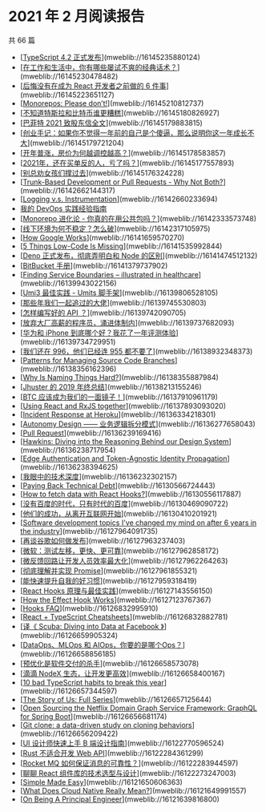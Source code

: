 # 2021 年 2 月阅读报告

共 66 篇

- [[TypeScript 4.2 正式发布](https://mp.weixin.qq.com/s/Dps5LCx5NClq5eB6Xf2jgw)](mweblib://16145235880124)
- [[在工作和生活中，你有哪些屡试不爽的经典话术？](https://mp.weixin.qq.com/s/TUBpoeK1pj5-vsBhVChu2g)](mweblib://16145230478482)
- [[后悔没有在成为 React 开发者之前做的 6 件事](https://mp.weixin.qq.com/s/1UOSi4F-trgZeGC5Oru3Sg)](mweblib://16145223651127)
- [[Monorepos: Please don’t!](https://medium.com/@mattklein123/monorepos-please-dont-e9a279be011b)](mweblib://16145210812737)
- [[不知道特斯拉和比特币谁更糟糕](https://mp.weixin.qq.com/s/2gZMcgonSYpKfToEUssyvw)](mweblib://16145180826927)
- [[巴菲特 2021 致股东信全文](https://mp.weixin.qq.com/s/61ekh_fiDWGki1wReGKqOA)](mweblib://16145179883815)
- [[创业手记：如果你不觉得一年前的自己是个傻逼，那么说明你这一年成长不大](https://mp.weixin.qq.com/s/9Fs3lfzdFPfOzmgecgvEsQ)](mweblib://16145179721204)
- [[开年普涨，房价为何越调控越高？](https://mp.weixin.qq.com/s/rdozBXNz6HF6sa3Uhds9Vg)](mweblib://16145178583857)
- [[2021年，还在买单反的人，亏了吗？](https://mp.weixin.qq.com/s/CapIe9R15AN0Zl1HIn-ZjA)](mweblib://16145177557893)
- [[别总劝女孩们撑过去](https://mp.weixin.qq.com/s/-ai_UOPHj2ot_wdQBi8rZg)](mweblib://16145176324228)
- [[Trunk-Based Development or Pull Requests - Why Not Both?](https://jimmybogard.com/trunk-based-development-or-pull-requests-why-not-both/)](mweblib://16142662144317)
- [[Logging v.s. Instrumentation](http://peter.bourgon.org/blog/2016/02/07/logging-v-instrumentation.html)](mweblib://16142660233694)
- [我的 DevOps 实践经验指南](mweblib://16142657817742)
- [[Monorepo 进化论 - 你真的在用公共包吗？](https://zhuanlan.zhihu.com/p/350317592)](mweblib://16142333573748)
- [[线下环境为何不稳定？怎么破](https://mp.weixin.qq.com/s/gGg0SGGgOvMrSxVyyMYXKw)](mweblib://16142317105975)
- [[How Google Works](http://www.authenticmedia.org/google)](mweblib://16141659570270)
- [[5 Things Low-Code Is Missing](https://blog.usejournal.com/5-things-low-code-is-missing-377221936a5d?gi=d21448adb9f8)](mweblib://16141535992844)
- [[Deno 正式发布，彻底弄明白和 Node 的区别](https://juejin.cn/post/6844904158617665544)](mweblib://16141474512132)
- [[BitBucket 手册](https://zhuanlan.zhihu.com/p/159071804)](mweblib://16141379737902)
- [[Finding Service Boundaries – illustrated in healthcare](https://zhuanlan.zhihu.com/p/351983638)](mweblib://16139943022156)
- [[Umi3 最佳实践 - Umits 脚手架](https://juejin.cn/post/6919001821902176263)](mweblib://16139806528105)
- [[那些年我们一起追过的大佬](https://mp.weixin.qq.com/s/x2W8Rf1e-a9dSYE53Lu1DA)](mweblib://16139745530803)
- [[怎样编写好的 API ？](https://mp.weixin.qq.com/s/UbsgXPTZ58KSLGUdMbX_bg)](mweblib://16139742090705)
- [[放弃大厂高薪的程序员，涌进体制内](https://mp.weixin.qq.com/s/LpvkQtI6K8MdgXEfkElAAw)](mweblib://16139737682093)
- [[华为和 iPhone 到底哪个好？我花了一年评测体验](https://mp.weixin.qq.com/s/FE6H6GiTD5cgr7FMW5a-lQ)](mweblib://16139734729951)
- [[我们还在 996，他们已经连 955 都不要了](https://mp.weixin.qq.com/s/Mn_9xo4lG82PGY1bz6c5vQ)](mweblib://16138932348373)
- [[Patterns for Managing Source Code Branches](https://martinfowler.com/articles/branching-patterns.html)](mweblib://16138356162396)
- [[Why Is Naming Things Hard?](https://neilkakkar.com/why-is-naming-things-hard.html)](mweblib://16138355887984)
- [[Jhuster 的 2019 年终总结](https://mp.weixin.qq.com/s/VP2_0vZZiGziY3siy3YFjg)](mweblib://16138213155246)
- [[BTC 应该成为我们的一面镜子！](https://zhuanlan.zhihu.com/p/296265493)](mweblib://16137910961179)
- [[Using React and RxJS together](https://dev.to/daslaf/using-react-and-rxjs-together-5c5l)](mweblib://16137893093020)
- [[Incident Response at Heroku](https://blog.heroku.com/incident-response-at-heroku-2020)](mweblib://16136334218301)
- [[Autonomy Design —— 业务逻辑拆分模式](https://autonomy.design/)](mweblib://16136277658043)
- [[Pull Request](https://martinfowler.com/bliki/PullRequest.html)](mweblib://16136239169416)
- [[Hawkins: Diving into the Reasoning Behind our Design System](https://netflixtechblog.com/hawkins-diving-into-the-reasoning-behind-our-design-system-964a7357547)](mweblib://16136238717954)
- [[Edge Authentication and Token-Agnostic Identity Propagation](https://netflixtechblog.com/edge-authentication-and-token-agnostic-identity-propagation-514e47e0b602)](mweblib://16136238394625)
- [[我眼中的技术深度](https://zhuanlan.zhihu.com/p/39614048)](mweblib://16136232302157)
- [[Paying Back Technical Debt](https://kylegenebrown.medium.com/paying-back-technical-debt-6038b0f27605)](mweblib://16130566724443)
- [[How to fetch data with React Hooks?](https://www.robinwieruch.de/react-hooks-fetch-data)](mweblib://16130556117887)
- [[没有百度的时代，只有时代的百度](https://mp.weixin.qq.com/s/q-Hq5SRx8MNgIOzxMsZ5ZA)](mweblib://16130469090722)
- [[他们的成功，从离开互联网开始](https://mp.weixin.qq.com/s/rR89L_xty-L7y6r0enediQ)](mweblib://16130410201921)
- [[Software development topics I've changed my mind on after 6 years in the industry](https://chriskiehl.com/article/thoughts-after-6-years)](mweblib://16127964091735)
- [[再谈谷歌如何做发布](https://mp.weixin.qq.com/s/QyKLbaj5C7rUvT4FsriBSA)](mweblib://16127963237403)
- [[微软：测试左移，更快、更可靠](https://mp.weixin.qq.com/s/cUuPzaftPHX7kLPUzaAAiw)](mweblib://16127962858172)
- [[微反馈回路让开发人员效率最大化](https://mp.weixin.qq.com/s/vCJZaxjYA0osRoPzi0P-Pg)](mweblib://16127962264263)
- [[彻底理解并实现 Promise](https://mp.weixin.qq.com/s/szT9QNdnE4mL0oGAqFQ8XQ)](mweblib://16127961855321)
- [[能快速提升自我的好习惯](https://mp.weixin.qq.com/s/7feHXDrgJYgPgTc86VRbaw)](mweblib://16127959318419)
- [[React Hooks 原理与最佳实践](https://mp.weixin.qq.com/s/69DWl0WlxpivX_XfDhITpg)](mweblib://16127143556150)
- [[How the Effect Hook Works](https://daveceddia.com/useeffect-hook-examples/)](mweblib://16127123767367)
- [[Hooks FAQ](https://reactjs.org/docs/hooks-faq.html)](mweblib://16126832995910)
- [[React + TypeScript Cheatsheets](https://github.com/typescript-cheatsheets/react#reacttypescript-cheatsheets)](mweblib://16126832882781)
- [[译《 Scuba: Diving into Data at Facebook 》](https://juejin.cn/post/6925429567934955527)](mweblib://16126659905324)
- [[DataOps、MLOps 和 AIOps，你要的是哪个Ops？](https://mp.weixin.qq.com/s/alQElH8wxiRIGzt6cyHutg)](mweblib://16126658856185)
- [[预优化是软件交付的杀手](https://mp.weixin.qq.com/s/nqDiGFpnUoyntS3ryWYgzQ)](mweblib://16126658573078)
- [[滴滴 NodeX 生态，让开发更高效](https://mp.weixin.qq.com/s/feCo8e1F2QeYY546xCSBaQ)](mweblib://16126658400167)
- [[10 bad TypeScript habits to break this year](https://startup-cto.net/10-bad-typescript-habits-to-break-this-year/)](mweblib://16126657344597)
- [[The Story of Us: Full Series](https://waitbutwhy.com/2019/08/story-of-us.html)](mweblib://16126657125644)
- [[Open Sourcing the Netflix Domain Graph Service Framework: GraphQL for Spring Boot](https://netflixtechblog.com/open-sourcing-the-netflix-domain-graph-service-framework-graphql-for-spring-boot-92b9dcecda18)](mweblib://16126656681174)
- [[Git clone: a data-driven study on cloning behaviors](https://github.blog/2020-12-22-git-clone-a-data-driven-study-on-cloning-behaviors/)](mweblib://16126656209422)
- [[UI 设计师快速上手 B 端设计指南](https://mp.weixin.qq.com/s/6hd-ZmsLAhdjyNzzsiseRw)](mweblib://16122770596524)
- [[Rust 不适合开发 Web API](https://mp.weixin.qq.com/s/oGpEutLyPe2CtYU984iIkA)](mweblib://16122284361299)
- [[Rocket MQ 如何保证消息的可靠性？](https://mp.weixin.qq.com/s/imLTVwgm8MOiY1_5s3rdFQ)](mweblib://16122283944597)
- [[聊聊 React 组件库的技术选型与设计](https://mp.weixin.qq.com/s/aCApXkwI9a3FwSGCqc87sA)](mweblib://16122273247003)
- [[Simple Made Easy](https://www.infoq.com/presentations/Simple-Made-Easy/)](mweblib://16121650606363)
- [[What Does Cloud Native Really Mean?](https://medium.com/swlh/what-does-cloud-native-really-mean-1b10ed003aa9)](mweblib://16121649991557)
- [[On Being A Principal Engineer](https://blog.dbsmasher.com/2019/01/28/on-being-a-principal-engineer.html)](mweblib://16121639816800)
